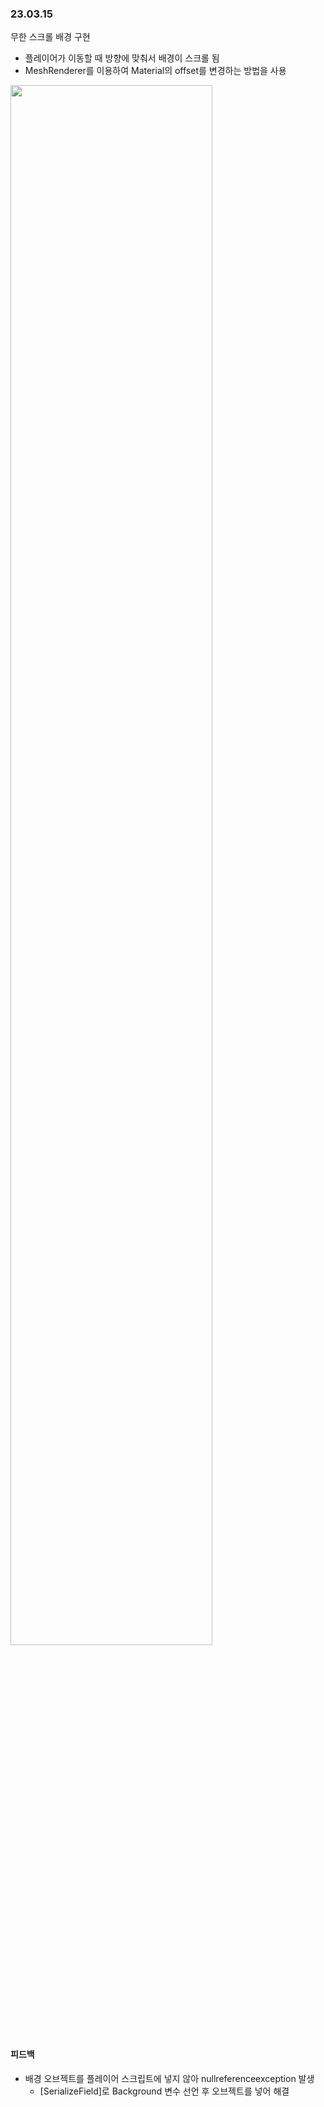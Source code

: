 
### 23.03.15
무한 스크롤 배경 구현 <br/>
* 플레이어가 이동할 때 방향에 맞춰서 배경이 스크롤 됨
* MeshRenderer를 이용하여 Material의 offset를 변경하는 방법을 사용 <br/>
<img width ="80%" src="https://user-images.githubusercontent.com/86179438/225326408-24218789-f258-43b5-9bca-f7179001eb17.mp4"/>

#### 피드백 <br/>
* 배경 오브젝트를 플레이어 스크립트에 넣지 않아 nullreferenceexception 발생 
  * [SerializeField]로 Background 변수 선언 후 오브젝트를 넣어 해결
